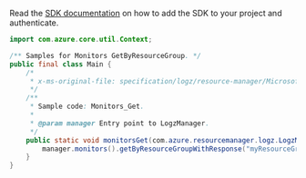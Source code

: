 Read the [SDK documentation](https://github.com/Azure/azure-sdk-for-java/blob/azure-resourcemanager-logz_1.0.0-beta.1/sdk/logz/azure-resourcemanager-logz/README.md) on how to add the SDK to your project and authenticate.

```java
import com.azure.core.util.Context;

/** Samples for Monitors GetByResourceGroup. */
public final class Main {
    /*
     * x-ms-original-file: specification/logz/resource-manager/Microsoft.Logz/stable/2020-10-01/examples/Monitors_Get.json
     */
    /**
     * Sample code: Monitors_Get.
     *
     * @param manager Entry point to LogzManager.
     */
    public static void monitorsGet(com.azure.resourcemanager.logz.LogzManager manager) {
        manager.monitors().getByResourceGroupWithResponse("myResourceGroup", "myMonitor", Context.NONE);
    }
}
```
